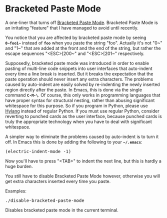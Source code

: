 <html>
<head>
  <!-- <title>Bracketed Paste Mode</title> -->
</head>
<body>
<h1>Bracketed Paste Mode</h1>
<p>
A one-liner that turns off <a href="https://en.wikipedia.org/wiki/Bracketed-paste">Bracketed Paste Mode</a>. Bracketed Paste Mode is an irritating "feature" that I have managed to avoid until recently. 
</p>

<p>
You notice that you are affected by bracketed paste mode by seeing <b><code>0~foo1~</code></b> instead of <b><code>foo</code></b> when you paste the string "foo". Actually it's not "0~" and "1~" that are added at the front and the end of the string, but rather the escape sequences "&lt;ESC&gt;[200~" and "&lt;ESC&gt;[201~" respectively.
</p>

<p>
Supposedly, bracketed paste mode was introduced in order to enable pasting of multi-line code snippets into user interfaces that auto-indent every time a line break is inserted. But it breaks the expectation that the paste operation should never insert any extra characters. The problems caused by auto-indent are easily solved by re-indenting the newly inserted region directly after the paste. In Emacs, this is done via the single command <b><code>C-M-\</code></b>. Of course, this only works in programming languages that have proper syntax for structural nesting, rather than abusing significant whitespace for this purpose. So if you program in Python, please use <a href="https://en.wikipedia.org/wiki/Hy">Hylang</a> instead of regular Python. If you must use regular Python, consider reverting to punched cards as the user interface, because punched cards is truly the appropriate technology when you have to deal with significant whitespace.
</p>

<p>
A simpler way to eliminate the problems caused by auto-indent is to turn it off. In Emacs this is done by adding the following to your <b><code>~/.emacs</code></b>:
</p>

<pre>
(electric-indent-mode -1)
</pre>

<p>
Now you'll have to press "&lt;TAB&gt;" to indent the next line, but this is hardly a huge burden.
</p>

<p>
You still have to disable Bracketed Paste Mode however, otherwise you will get extra characters inserted every time you paste.
</p>

<p>
Examples:
</p>

<pre>
./disable-bracketed-paste-mode
</pre>

Disables bracketed paste mode in the current terminal.
</body>
</html>
